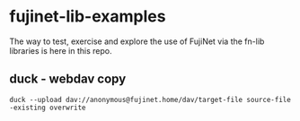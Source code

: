 # fujinet-lib-examples

The way to test, exercise and explore the use of FujiNet via the fn-lib libraries is here in this repo.

## duck - webdav copy

```shell
duck --upload dav://anonymous@fujinet.home/dav/target-file source-file -existing overwrite
```
